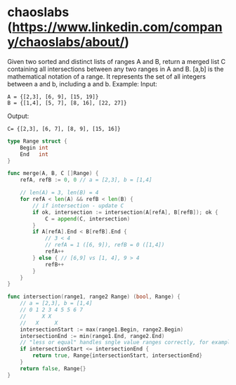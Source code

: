 # chaoslabs (https://www.linkedin.com/company/chaoslabs/about/)

Given two sorted and distinct lists of ranges A and B, return a merged list C containing all intersections between any two ranges in A and B.
[a,b] is the mathematical notation of a range. It represents the set of all integers between a and b, including a and b.
Example:
Input:
```
A = {[2,3], [6, 9], [15, 19]}
B = {[1,4], [5, 7], [8, 16], [22, 27]}
```
Output:
```
C= {[2,3], [6, 7], [8, 9], [15, 16]}
```

```go
type Range struct {
    Begin int
    End   int
}

func merge(A, B, C []Range) {
    refA, refB := 0, 0 // a = [2,3], b = [1,4]

    // len(A) = 3, len(B) = 4
    for refA < len(A) && refB < len(B) {
        // if intersection - update C
        if ok, intersection := intersection(A[refA], B[refB]); ok {
            C = append(C, intersection)
        }
        if A[refA].End < B[refB].End {
            // 3 < 4
            // refA = 1 ([6, 9]), refB = 0 ([1,4])
            refA++
        } else { // [6,9] vs [1, 4], 9 > 4
            refB++
        }
    }
}

func intersection(range1, range2 Range) (bool, Range) {
    // a = [2,3], b = [1,4]
    // 0 1 2 3 4 5 5 6 7
    //     X X
    //   X     X
    intersectionStart := max(range1.Begin, range2.Begin)
    intersectionEnd := min(range1.End, range2.End)
    // "less or equal" handles sngle value ranges correctly, for example [3, 3]
    if intersectionStart <= intersectionEnd {
        return true, Range{intersectionStart, intersectionEnd}
    }
    return false, Range{}
}

```
